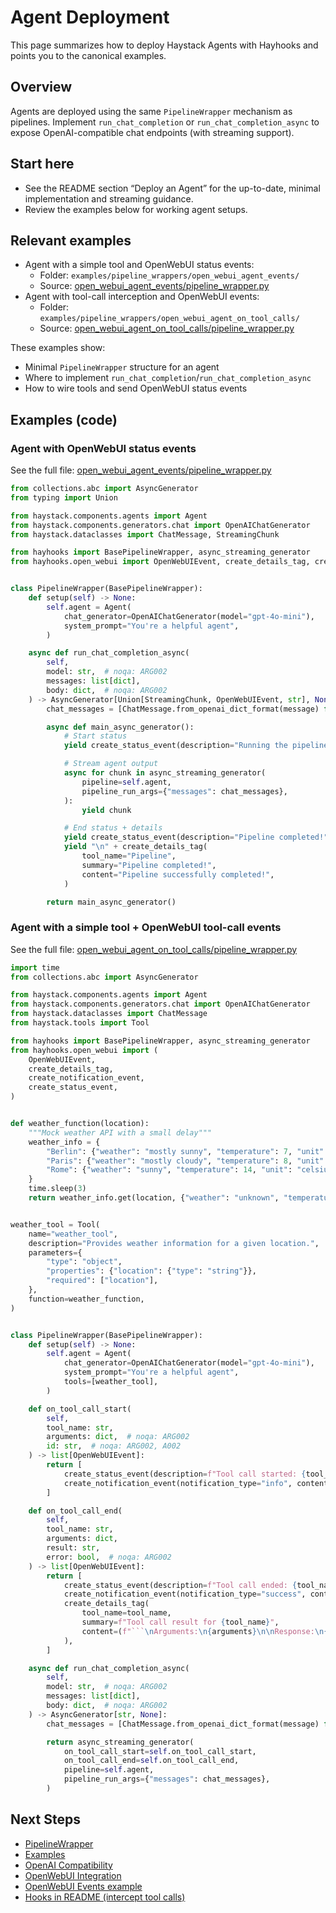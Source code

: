 # Agent Deployment

This page summarizes how to deploy Haystack Agents with Hayhooks and points you to the canonical examples.

## Overview

Agents are deployed using the same `PipelineWrapper` mechanism as pipelines. Implement `run_chat_completion` or `run_chat_completion_async` to expose OpenAI-compatible chat endpoints (with streaming support).

## Start here

- See the README section “Deploy an Agent” for the up-to-date, minimal implementation and streaming guidance.
- Review the examples below for working agent setups.

## Relevant examples

- Agent with a simple tool and OpenWebUI status events:
  - Folder: `examples/pipeline_wrappers/open_webui_agent_events/`
  - Source: [open_webui_agent_events/pipeline_wrapper.py](https://github.com/deepset-ai/hayhooks/blob/main/examples/pipeline_wrappers/open_webui_agent_events/pipeline_wrapper.py)
- Agent with tool-call interception and OpenWebUI events:
  - Folder: `examples/pipeline_wrappers/open_webui_agent_on_tool_calls/`
  - Source: [open_webui_agent_on_tool_calls/pipeline_wrapper.py](https://github.com/deepset-ai/hayhooks/blob/main/examples/pipeline_wrappers/open_webui_agent_on_tool_calls/pipeline_wrapper.py)

These examples show:

- Minimal `PipelineWrapper` structure for an agent
- Where to implement `run_chat_completion`/`run_chat_completion_async`
- How to wire tools and send OpenWebUI status events

## Examples (code)

### Agent with OpenWebUI status events

See the full file: [open_webui_agent_events/pipeline_wrapper.py](https://github.com/deepset-ai/hayhooks/blob/main/examples/pipeline_wrappers/open_webui_agent_events/pipeline_wrapper.py)

```python
from collections.abc import AsyncGenerator
from typing import Union

from haystack.components.agents import Agent
from haystack.components.generators.chat import OpenAIChatGenerator
from haystack.dataclasses import ChatMessage, StreamingChunk

from hayhooks import BasePipelineWrapper, async_streaming_generator
from hayhooks.open_webui import OpenWebUIEvent, create_details_tag, create_status_event


class PipelineWrapper(BasePipelineWrapper):
    def setup(self) -> None:
        self.agent = Agent(
            chat_generator=OpenAIChatGenerator(model="gpt-4o-mini"),
            system_prompt="You're a helpful agent",
        )

    async def run_chat_completion_async(
        self,
        model: str,  # noqa: ARG002
        messages: list[dict],
        body: dict,  # noqa: ARG002
    ) -> AsyncGenerator[Union[StreamingChunk, OpenWebUIEvent, str], None]:
        chat_messages = [ChatMessage.from_openai_dict_format(message) for message in messages]

        async def main_async_generator():
            # Start status
            yield create_status_event(description="Running the pipeline!", done=False)

            # Stream agent output
            async for chunk in async_streaming_generator(
                pipeline=self.agent,
                pipeline_run_args={"messages": chat_messages},
            ):
                yield chunk

            # End status + details
            yield create_status_event(description="Pipeline completed!", done=True)
            yield "\n" + create_details_tag(
                tool_name="Pipeline",
                summary="Pipeline completed!",
                content="Pipeline successfully completed!",
            )

        return main_async_generator()
```

### Agent with a simple tool + OpenWebUI tool-call events

See the full file: [open_webui_agent_on_tool_calls/pipeline_wrapper.py](https://github.com/deepset-ai/hayhooks/blob/main/examples/pipeline_wrappers/open_webui_agent_on_tool_calls/pipeline_wrapper.py)

```python
import time
from collections.abc import AsyncGenerator

from haystack.components.agents import Agent
from haystack.components.generators.chat import OpenAIChatGenerator
from haystack.dataclasses import ChatMessage
from haystack.tools import Tool

from hayhooks import BasePipelineWrapper, async_streaming_generator
from hayhooks.open_webui import (
    OpenWebUIEvent,
    create_details_tag,
    create_notification_event,
    create_status_event,
)


def weather_function(location):
    """Mock weather API with a small delay"""
    weather_info = {
        "Berlin": {"weather": "mostly sunny", "temperature": 7, "unit": "celsius"},
        "Paris": {"weather": "mostly cloudy", "temperature": 8, "unit": "celsius"},
        "Rome": {"weather": "sunny", "temperature": 14, "unit": "celsius"},
    }
    time.sleep(3)
    return weather_info.get(location, {"weather": "unknown", "temperature": 0, "unit": "celsius"})


weather_tool = Tool(
    name="weather_tool",
    description="Provides weather information for a given location.",
    parameters={
        "type": "object",
        "properties": {"location": {"type": "string"}},
        "required": ["location"],
    },
    function=weather_function,
)


class PipelineWrapper(BasePipelineWrapper):
    def setup(self) -> None:
        self.agent = Agent(
            chat_generator=OpenAIChatGenerator(model="gpt-4o-mini"),
            system_prompt="You're a helpful agent",
            tools=[weather_tool],
        )

    def on_tool_call_start(
        self,
        tool_name: str,
        arguments: dict,  # noqa: ARG002
        id: str,  # noqa: ARG002, A002
    ) -> list[OpenWebUIEvent]:
        return [
            create_status_event(description=f"Tool call started: {tool_name}"),
            create_notification_event(notification_type="info", content=f"Tool call started: {tool_name}"),
        ]

    def on_tool_call_end(
        self,
        tool_name: str,
        arguments: dict,
        result: str,
        error: bool,  # noqa: ARG002
    ) -> list[OpenWebUIEvent]:
        return [
            create_status_event(description=f"Tool call ended: {tool_name}", done=True),
            create_notification_event(notification_type="success", content=f"Tool call ended: {tool_name}"),
            create_details_tag(
                tool_name=tool_name,
                summary=f"Tool call result for {tool_name}",
                content=(f"```\nArguments:\n{arguments}\n\nResponse:\n{result}\n```"),
            ),
        ]

    async def run_chat_completion_async(
        self,
        model: str,  # noqa: ARG002
        messages: list[dict],
        body: dict,  # noqa: ARG002
    ) -> AsyncGenerator[str, None]:
        chat_messages = [ChatMessage.from_openai_dict_format(message) for message in messages]

        return async_streaming_generator(
            on_tool_call_start=self.on_tool_call_start,
            on_tool_call_end=self.on_tool_call_end,
            pipeline=self.agent,
            pipeline_run_args={"messages": chat_messages},
        )
```

## Next Steps

- [PipelineWrapper](pipeline-wrapper.md)
- [Examples](../examples/overview.md)
- [OpenAI Compatibility](../features/openai-compatibility.md)
- [OpenWebUI Integration](../features/openwebui-integration.md)
- [OpenWebUI Events example](../examples/openwebui-events.md)
- [Hooks in README (intercept tool calls)](https://github.com/deepset-ai/hayhooks#hooks)

